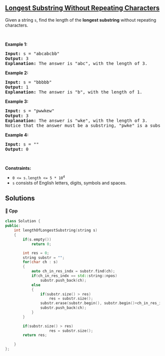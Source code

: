 ## [Longest Substring Without Repeating Characters](https://leetcode.com/problems/longest-substring-without-repeating-characters)

<p>Given a string <code>s</code>, find the length of the <b>longest substring</b> without repeating characters.</p>

<p>&nbsp;</p>
<p><strong>Example 1:</strong></p>

<pre>
<strong>Input:</strong> s = &quot;abcabcbb&quot;
<strong>Output:</strong> 3
<strong>Explanation:</strong> The answer is &quot;abc&quot;, with the length of 3.
</pre>

<p><strong>Example 2:</strong></p>

<pre>
<strong>Input:</strong> s = &quot;bbbbb&quot;
<strong>Output:</strong> 1
<strong>Explanation:</strong> The answer is &quot;b&quot;, with the length of 1.
</pre>

<p><strong>Example 3:</strong></p>

<pre>
<strong>Input:</strong> s = &quot;pwwkew&quot;
<strong>Output:</strong> 3
<strong>Explanation:</strong> The answer is &quot;wke&quot;, with the length of 3.
Notice that the answer must be a substring, &quot;pwke&quot; is a subsequence and not a substring.
</pre>

<p><strong>Example 4:</strong></p>

<pre>
<strong>Input:</strong> s = &quot;&quot;
<strong>Output:</strong> 0
</pre>

<p>&nbsp;</p>
<p><strong>Constraints:</strong></p>

<ul>
	<li><code>0 &lt;= s.length &lt;= 5 * 10<sup>4</sup></code></li>
	<li><code>s</code> consists of English letters, digits, symbols and spaces.</li>
</ul>


## Solutions
#### 🧠 Cpp
```cpp
class Solution {
public:
    int lengthOfLongestSubstring(string s)
    {
        if(s.empty())
            return 0;

        int res = 0;
        string substr = "";
        for(char ch : s)
        {
            auto ch_in_res_indx = substr.find(ch);
            if(ch_in_res_indx == std::string::npos)
                substr.push_back(ch);
            else
            {
                if(substr.size() > res)
                    res = substr.size();
                substr.erase(substr.begin(), substr.begin()+ch_in_res_indx+1);
                substr.push_back(ch);
            }
        }
        
        if(substr.size() > res)
                    res = substr.size();
        return res;
        
    }
};
```
